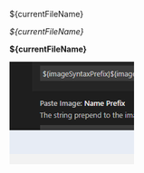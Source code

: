 ${currentFileName}


*${currentFileName}*


**${currentFileName}**


![](test.md.img/2021-08-30-09-46-00.png)